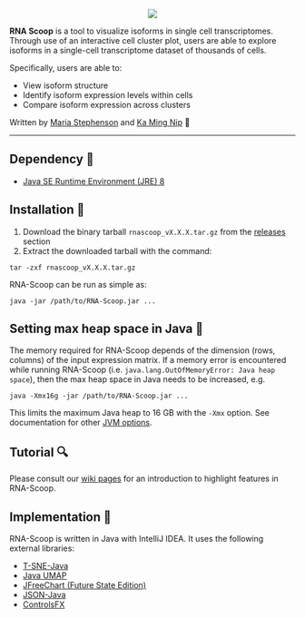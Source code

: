 <p align="center">
  <img src="https://github.com/bcgsc/RNA-Scoop/blob/master/src/wiki/images/RNA-Scoop_logo_small.png?raw=true"/>
</p>

**RNA Scoop** is a tool to visualize isoforms in single cell transcriptomes. Through use of an interactive cell cluster plot,
users are able to explore isoforms in a single-cell transcriptome dataset of thousands of cells. 

Specifically, users are able to:

* View isoform structure
* Identify isoform expression levels within cells
* Compare isoform expression across clusters

Written by [Maria Stephenson](mailto:mstephenson@bcgsc.ca) and [Ka Ming Nip](mailto:kmnip@bcgsc.ca) :email:

---    

## Dependency :pushpin:

* [Java SE Runtime Environment (JRE) 8](http://www.oracle.com/technetwork/java/javase/downloads/jre8-downloads-2133155.html)

## Installation :wrench:

1. Download the binary tarball `rnascoop_vX.X.X.tar.gz` from the [releases](https://github.com/bcgsc/RNA-Scoop/releases) section
2. Extract the downloaded tarball with the command:
```
tar -zxf rnascoop_vX.X.X.tar.gz
```
RNA-Scoop can be run as simple as:
```
java -jar /path/to/RNA-Scoop.jar ...
```

## Setting max heap space in Java :floppy_disk:

The memory required for RNA-Scoop depends of the dimension (rows, columns) of the input expression matrix. If a memory error is encountered while running RNA-Scoop (i.e. `java.lang.OutOfMemoryError: Java heap space`), then the max heap space in Java needs to be increased, e.g.
```
java -Xmx16g -jar /path/to/RNA-Scoop.jar ...
```

This limits the maximum Java heap to 16 GB with the `-Xmx` option. See documentation for other [JVM options](https://docs.oracle.com/cd/E37116_01/install.111210/e23737/configuring_jvm.htm#OUDIG00071).

## Tutorial :mag:

Please consult our [wiki pages](https://github.com/bcgsc/RNA-Scoop/wiki) for an introduction to highlight features in RNA-Scoop.

## Implementation :pencil:

RNA-Scoop is written in Java with IntelliJ IDEA. It uses the following external libraries:
* [T-SNE-Java](https://github.com/lejon/T-SNE-Java)
* [Java UMAP](https://github.com/tag-bio/umap-java)
* [JFreeChart (Future State Edition)](https://github.com/jfree/jfreechart-fse)
* [JSON-Java](https://github.com/stleary/JSON-java)
* [ControlsFX](https://github.com/controlsfx/controlsfx)
